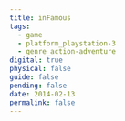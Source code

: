 ```yaml
---
title: inFamous
tags:
  - game
  - platform_playstation-3
  - genre_action-adventure
digital: true
physical: false
guide: false
pending: false
date: 2014-02-13
permalink: false
---
```


